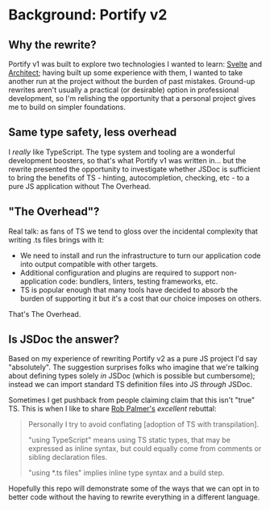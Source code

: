 # Background: Portify v2

## Why the rewrite?
Portify v1 was built to explore two technologies I wanted to learn: [Svelte](https://svelte.dev) and [Architect](https://arc.codes/docs/en/guides/get-started/quickstart); having built up some experience with them, I wanted to take another run at the project without the burden of past mistakes. Ground-up rewrites aren't usually a practical (or desirable) option in professional development, so I'm relishing the opportunity that a personal project gives me to build on simpler foundations.

## Same type safety, less overhead
I _really_ like TypeScript. The type system and tooling are a wonderful development boosters, so that's what Portify v1 was written in... but the rewrite presented the opportunity to investigate whether JSDoc is sufficient to bring the benefits of TS - hinting, autocompletion, checking, etc - to a pure JS application without The Overhead.

## "The Overhead"?
Real talk: as fans of TS we tend to gloss over the incidental complexity that writing .ts files brings with it: 
- We need to install and run the infrastructure to turn our application code into output compatible with other targets.
- Additional configuration and plugins are required to support non-application code: bundlers, linters, testing frameworks, etc.
- TS is popular enough that many tools have decided to absorb the burden of supporting it but it's a cost that our choice imposes on others.

That's The Overhead.

## Is JSDoc the answer?
Based on my experience of rewriting Portify v2 as a pure JS project I'd say "absolutely". The suggestion surprises folks who imagine that we're talking about defining types solely _in_ JSDoc (which is possible but cumbersome); instead we can import standard TS definition files into JS _through_ JSDoc.

<!-- screenshot -->

Sometimes I get pushback from people claiming claim that this isn't "true" TS. This is when I like to share [Rob Palmer's](https://twitter.com/robpalmer2/status/1362684227876253697) _excellent_ rebuttal:

> Personally I try to avoid conflating [adoption of TS with transpilation].
>
> "using TypeScript" means using TS static types, that may be expressed as inline syntax, but could equally come from comments or sibling declaration files.
>
> "using *.ts files" implies inline type syntax and a build step.

Hopefully this repo will demonstrate some of the ways that we can opt in to better code without the having to rewrite everything in a different language.